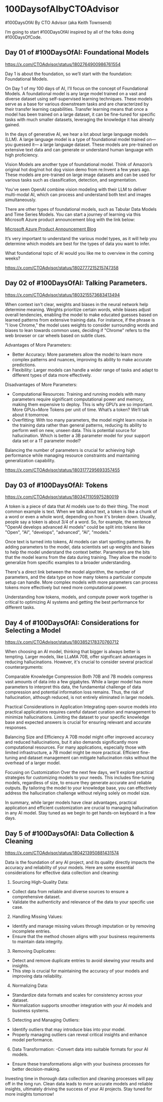 # 100DaysofAIbyCTOAdvisor
#100DaysOfAI By CTO Advisor (aka  Keith Townsend)

I’m going to start #100DaysOfAI inspired by all of the folks doing #100DaysOfCode.


## Day 01 of #100DaysOfAI: Foundational Models
https://x.com/CTOAdvisor/status/1802764900986761554

Day 1 is about the foundation, so we’ll start with the foundation: Foundational Models.

On Day 1 of my 100 days of AI, I’ll focus on the concept of Foundational Models. A foundational model is any large model trained on a vast and diverse dataset using self-supervised learning techniques. These models serve as a base for various downstream tasks and are characterized by their transfer learning capabilities. Transfer learning means that once a model has been trained on a large dataset, it can be fine-tuned for specific tasks with much smaller datasets, leveraging the knowledge it has already gained.

In the days of generative AI, we hear a lot about large language models (LLM). A large language model is a type of foundational model trained on— you guessed it— a large language dataset. These models are pre-trained on extensive text data and can generate or understand human language with high proficiency.

Vision Models are another type of foundational model. Think of Amazon’s original hot dog/not hot dog vision demo from re:Invent a few years ago. These models are pre-trained on large image datasets and can be used for various tasks such as classification, detection, and segmentation.

You’ve seen OpenAI combine vision modeling with their LLM to deliver multi-modal AI, which can process and understand both text and images simultaneously.

There are other types of foundational models, such as Tabular Data Models and Time Series Models. You can start a journey of learning via this Microsoft Azure product announcement blog with the link below:

[Microsoft Azure Product Announcement Blog](https://techcommunity.microsoft.com/t5/ai-machine-learning-blog/announcing-foundation-models-in-azure-machine-learning/ba-p/3827481)

It’s very important to understand the various model types, as it will help you determine which models are best for the types of data you want to infer.

What foundational topic of AI would you like me to overview in the coming weeks?

https://x.com/CTOAdvisor/status/1802777215215747358

## Day 02 of #100DaysOfAI: Talking Parameters.
https://x.com/CTOAdvisor/status/1803215573683413494

When context isn't clear, weights and biases in the neural network help determine meaning. Weights prioritize certain words, while biases adjust overall tendencies, enabling the model to make educated guesses based on learned patterns from extensive training data. For instance, if the phrase is "I love Chrome," the model uses weights to consider surrounding words and biases to lean towards common uses, deciding if "Chrome" refers to the web browser or car wheels based on subtle clues.

Advantages of More Parameters:
- Better Accuracy: More parameters allow the model to learn more complex patterns and nuances, improving its ability to make accurate predictions.
- Flexibility: Larger models can handle a wider range of tasks and adapt to different types of data more effectively.

Disadvantages of More Parameters:
- Computational Resources: Training and running models with many parameters require significant computational power and memory, making them expensive to deploy. This is why GPU’s are so important. More GPUs=More Tokens per unit of time. What’s a token? We’ll talk about it tomorrow. 
- Overfitting: With too many parameters, the model might learn noise in the training data rather than general patterns, reducing its ability to perform well on new, unseen data. This is potential source for hallucination. Which is better a 3B parameter model for your support data set or a 1T parameter model? 

Balancing the number of parameters is crucial for achieving high performance while managing resource constraints and maintaining generalization capability.

https://x.com/CTOAdvisor/status/1803177295693357455

## Day 03 of #100DaysOfAI: Tokens

https://x.com/CTOAdvisor/status/1803471105975280019

A token is a piece of data that AI models use to do their thing. The most common example is text. When we talk about text, a token is like a chunk of a word or even a whole word, depending on how it's broken down. Usually, people say a token is about 3/4 of a word. So, for example, the sentence "OpenAI develops advanced AI models" could be split into tokens like "Open", "AI", "develops", "advanced", "AI", "models."

Once text is turned into tokens, AI models can start spotting patterns. By adding parameters to the model, data scientists set up weights and biases to help the model understand the context better. Parameters are the bits that the model learns from the data during training. They allow the model to generalize from specific examples to a broader understanding.

There's a direct link between the model algorithm, the number of parameters, and the data type on how many tokens a particular compute setup can handle. More complex models with more parameters can process tokens more effectively but need more computational power.

Understanding how tokens, models, and compute power work together is critical to optimizing AI systems and getting the best performance for different tasks.
## Day 4 of #100DaysOfAI: Considerations for Selecting a Model
https://x.com/CTOAdvisor/status/1803852178370760712

When choosing an AI model, thinking that bigger is always better is tempting. Larger models, like LLaMA 70B, offer significant advantages in reducing hallucinations. However, it's crucial to consider several practical counterarguments:

Comparable Knowledge Compression
Both 70B and 7B models compress vast amounts of data into a few gigabytes. While a larger model has more parameters to interpret this data, the fundamental challenge of data compression and potential information loss remains. Thus, the risk of hallucination, although reduced, is not entirely eliminated in larger models.

Practical Considerations in Application
Integrating open-source models into practical applications requires careful dataset curation and management to minimize hallucinations. Limiting the dataset to your specific knowledge base and expected answers is crucial for ensuring relevant and accurate responses.

Balancing Size and Efficiency
A 70B model might offer improved accuracy and reduced hallucinations, but it also demands significantly more computational resources. For many applications, especially those with limited infrastructure, a 7B model might be more practical. Efficient fine-tuning and dataset management can mitigate hallucination risks without the overhead of a larger model.

Focusing on Customization
Over the next few days, we'll explore practical strategies for customizing models to your needs. This includes fine-tuning models, regardless of size, to ensure they generate accurate and reliable outputs. By tailoring the model to your knowledge base, you can effectively address the hallucination challenge without relying solely on model size.

In summary, while larger models have clear advantages, practical application and efficient customization are crucial to managing hallucination in any AI model. Stay tuned as we begin to get hands-on keyboard in a few days.

## Day 5 of #100DaysOfAI: Data Collection & Cleaning 

https://x.com/CTOAdvisor/status/1804213950881431574

Data is the foundation of any AI project, and its quality directly impacts the accuracy and reliability of your models. Here are some essential considerations for effective data collection and cleaning:

1. Sourcing High-Quality Data:
- Collect data from reliable and diverse sources to ensure a comprehensive dataset.
- Validate the authenticity and relevance of the data to your specific use case.

2. Handling Missing Values:
- Identify and manage missing values through imputation or by removing incomplete entries.
- Ensure that the method chosen aligns with your business requirements to maintain data integrity.

3. Removing Duplicates:
- Detect and remove duplicate entries to avoid skewing your results and insights.
- This step is crucial for maintaining the accuracy of your models and improving data reliability.

4. Normalizing Data:
- Standardize data formats and scales for consistency across your dataset.
- Normalization supports smoother integration with your AI models and business systems.

5. Detecting and Managing Outliers:
- Identify outliers that may introduce bias into your model.
- Properly managing outliers can reveal critical insights and enhance model performance.

6. Data Transformation:
-Convert data into suitable formats for your AI models.
- Ensure these transformations align with your business processes for better decision-making.

Investing time in thorough data collection and cleaning processes will pay off in the long run. Clean data leads to more accurate models and reliable insights, ultimately driving the success of your AI projects. Stay tuned for more insights tomorrow!
